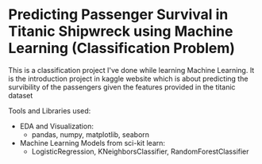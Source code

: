 # Predicting Passenger Survival in Titanic Shipwreck using Machine Learning (Classification Problem)
This is a classification project I've done while learning Machine Learning. It is the introduction project in kaggle website which is about predicting the survibility of the passengers given the features provided in the titanic dataset

Tools and Libraries used:
* EDA and Visualization:
  - pandas, numpy, matplotlib, seaborn
* Machine Learning Models from sci-kit learn:
  - LogisticRegression, KNeighborsClassifier, RandomForestClassifier
